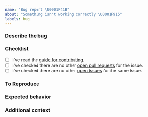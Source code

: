 ```yaml
---
name: "Bug report \U0001F41B"
about: "Something isn't working correctly \U0001F915"
labels: bug
---
```


### Describe the bug
<!-- Please enter a clear and concise description of what the bug is. -->

### Checklist
<!-- Please check the boxes below, you do this by putting an x in the box like this: [x]. Thank you! -->

- [ ] I've read the [guide for contributing](https://github.com/lordcodes/sharedhooks-swift/blob/master/CONTRIBUTING.md).
- [ ] I've checked there are no other [open pull requests](https://github.com/lordcodes/sharedhooks-swift/pulls) for the issue.
- [ ] I've checked there are no other [open issues](https://github.com/lordcodes/sharedhooks-swift/issues) for the same issue.

### To Reproduce
<!-- Please provide the steps taken to reproduce the unexpected behaviour or bug.  -->

### Expected behavior
<!-- Please provide a clear and concise description of what you expected to happen.  -->

### Additional context
<!-- Please add any other information about the problem here.  -->
